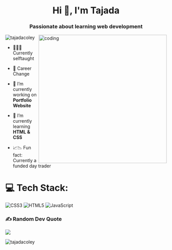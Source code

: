 <h1 align="center">Hi 👋, I'm Tajada</h1>
<h3 align="center">Passionate about learning web development</h3>
<img align="right" alt="coding" width="400" src="https://cdn-media-1.freecodecamp.org/code-radio/Saron3.gif">

<p align="left"> <img src="https://komarev.com/ghpvc/?username=tajadacoley&label=Profile%20views&color=0e75b6&style=flat" alt="tajadacoley" /> </p>

- 👩🏾‍💻 Currently selftaught

- 🔀 Career Change

- 🔭 I’m currently working on **Portfolio Website**

- 🌱 I’m currently learning **HTML & CSS**

- 📈📉 Fun fact: Currently a funded day trader


<p align="left">
  
</p>

# 💻 Tech Stack:
![CSS3](https://img.shields.io/badge/css3-%231572B6.svg?style=for-the-badge&logo=css3&logoColor=white) ![HTML5](https://img.shields.io/badge/html5-%23E34F26.svg?style=for-the-badge&logo=html5&logoColor=white) ![JavaScript](https://img.shields.io/badge/javascript-%23323330.svg?style=for-the-badge&logo=javascript&logoColor=%23F7DF1E)

### ✍️ Random Dev Quote
![](https://quotes-github-readme.vercel.app/api?type=vetical&theme=dark)


<p><img align="left" src="https://github-readme-stats.vercel.app/api/top-langs?username=tajadacoley&show_icons=true&locale=en&layout=compact" alt="tajadacoley" /></p>


<!---
tajadacoley/tajadacoley is a ✨ special ✨ repository because its `README.md` (this file) appears on your GitHub profile.
You can click the Preview link to take a look at your changes.
--->
